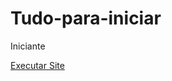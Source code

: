 # Tudo-para-iniciar
 Iniciante

<a href=https://marfelp.github.io/Tudo-para-iniciar/Curso%20em%20video%20Css%20M%C3%B3dulo%202/Tentativa%20de%20Site/site.html> Executar Site</a>